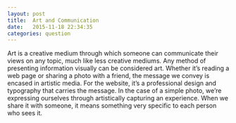 ```yaml
---
layout: post
title:  Art and Communication
date:   2015-11-18 22:34:35
categories: question
---
```

Art is a creative medium through which someone can communicate their views on any topic, much like less creative mediums. Any method of presenting information visually can be considered art. Whether it’s reading a web page or sharing a photo with a friend, the message we convey is encased in artistic media. For the website, it’s a professional design and typography that carries the message. In the case of a simple photo, we’re expressing ourselves through artistically capturing an experience. When we share it with someone, it means something very specific to each person who sees it.
